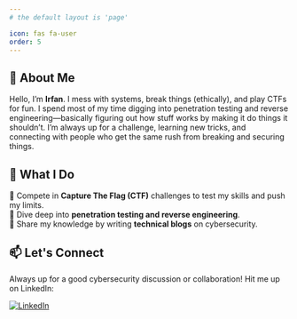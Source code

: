 ```yaml
---
# the default layout is 'page'

icon: fas fa-user
order: 5
---
```


## 👋 About Me  
Hello, I’m **Irfan**. I mess with systems, break things (ethically), and play CTFs for fun. I spend most of my time digging into penetration testing and reverse engineering—basically figuring out how stuff works by making it do things it shouldn’t. I’m always up for a challenge, learning new tricks, and connecting with people who get the same rush from breaking and securing things.

## 🚀 What I Do  
🔹 Compete in **Capture The Flag (CTF)** challenges to test my skills and push my limits.  
🔹 Dive deep into **penetration testing and reverse engineering**.    
🔹 Share my knowledge by writing **technical blogs** on cybersecurity.  

## 📫 Let's Connect  
Always up for a good cybersecurity discussion or collaboration! Hit me up on LinkedIn:  

[![LinkedIn](https://img.shields.io/badge/-LinkedIn-blue?style=flat&logo=linkedin&logoColor=white)](https://www.linkedin.com/in/irfan-izzat-khilfi-9aba37291/)





